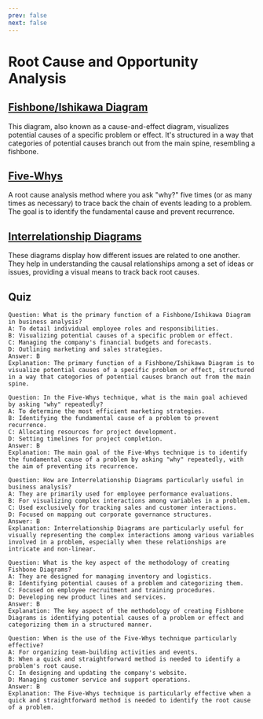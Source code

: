 ```yaml
---
prev: false
next: false
---
```


# Root Cause and Opportunity Analysis

## [Fishbone/Ishikawa Diagram](/content/gist/business-analysis/tools-techniques/fishbone-ishikawa-diagram.md)

This diagram, also known as a cause-and-effect diagram, visualizes potential causes of a specific problem or effect. It's structured in a way that categories of potential causes branch out from the main spine, resembling a fishbone.

## [Five-Whys](/content/gist/business-analysis/tools-techniques/five-whys.md)

A root cause analysis method where you ask "why?" five times (or as many times as necessary) to trace back the chain of events leading to a problem. The goal is to identify the fundamental cause and prevent recurrence.

## [Interrelationship Diagrams](/content/gist/business-analysis/tools-techniques/interrelationship-diagrams.md)

These diagrams display how different issues are related to one another. They help in understanding the causal relationships among a set of ideas or issues, providing a visual means to track back root causes.

## Quiz

```quiz
Question: What is the primary function of a Fishbone/Ishikawa Diagram in business analysis?
A: To detail individual employee roles and responsibilities.
B: Visualizing potential causes of a specific problem or effect.
C: Managing the company's financial budgets and forecasts.
D: Outlining marketing and sales strategies.
Answer: B
Explanation: The primary function of a Fishbone/Ishikawa Diagram is to visualize potential causes of a specific problem or effect, structured in a way that categories of potential causes branch out from the main spine.

Question: In the Five-Whys technique, what is the main goal achieved by asking "why" repeatedly?
A: To determine the most efficient marketing strategies.
B: Identifying the fundamental cause of a problem to prevent recurrence.
C: Allocating resources for project development.
D: Setting timelines for project completion.
Answer: B
Explanation: The main goal of the Five-Whys technique is to identify the fundamental cause of a problem by asking "why" repeatedly, with the aim of preventing its recurrence.

Question: How are Interrelationship Diagrams particularly useful in business analysis?
A: They are primarily used for employee performance evaluations.
B: For visualizing complex interactions among variables in a problem.
C: Used exclusively for tracking sales and customer interactions.
D: Focused on mapping out corporate governance structures.
Answer: B
Explanation: Interrelationship Diagrams are particularly useful for visually representing the complex interactions among various variables involved in a problem, especially when these relationships are intricate and non-linear.

Question: What is the key aspect of the methodology of creating Fishbone Diagrams?
A: They are designed for managing inventory and logistics.
B: Identifying potential causes of a problem and categorizing them.
C: Focused on employee recruitment and training procedures.
D: Developing new product lines and services.
Answer: B
Explanation: The key aspect of the methodology of creating Fishbone Diagrams is identifying potential causes of a problem or effect and categorizing them in a structured manner.

Question: When is the use of the Five-Whys technique particularly effective?
A: For organizing team-building activities and events.
B: When a quick and straightforward method is needed to identify a problem's root cause.
C: In designing and updating the company's website.
D: Managing customer service and support operations.
Answer: B
Explanation: The Five-Whys technique is particularly effective when a quick and straightforward method is needed to identify the root cause of a problem.

```

